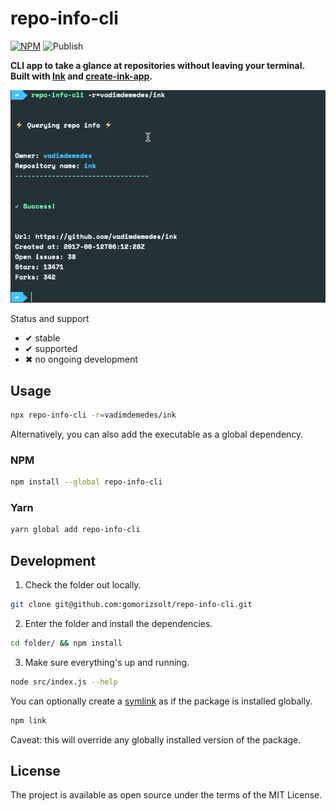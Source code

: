 # repo-info-cli

[![NPM](https://img.shields.io/npm/v/repo-info-cli.svg)](https://www.npmjs.com/package/repo-info-cli) ![Publish](https://github.com/gomorizsolt/repo-info-cli/workflows/Publish/badge.svg)

**CLI app to take a glance at repositories without leaving your terminal. Built with [Ink](https://github.com/vadimdemedes/ink) and [create-ink-app](https://github.com/vadimdemedes/create-ink-app).**

![](media/demo.gif)

Status and support

- &#x2714; stable
- &#x2714; supported
- &#x2716; no ongoing development

## Usage

```sh
npx repo-info-cli -r=vadimdemedes/ink
```

Alternatively, you can also add the executable as a global dependency.

### NPM

```sh
npm install --global repo-info-cli
```

### Yarn

```sh
yarn global add repo-info-cli
```

## Development

1. Check the folder out locally.

```sh
git clone git@github.com:gomorizsolt/repo-info-cli.git
```

2. Enter the folder and install the dependencies.

```sh
cd folder/ && npm install
```

3. Make sure everything's up and running.

```sh
node src/index.js --help
```

You can optionally create a [symlink](https://docs.npmjs.com/cli/link) as if the package is installed globally.

```sh
npm link
```

Caveat: this will override any globally installed version of the package.

## License

The project is available as open source under the terms of the MIT License.
